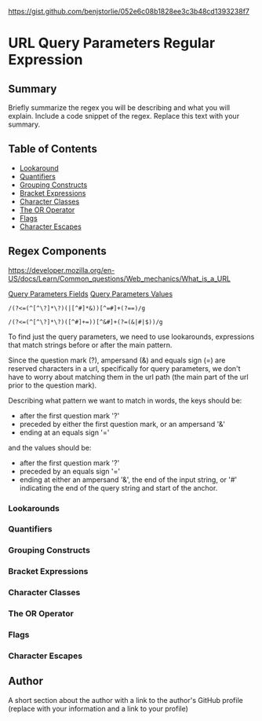 https://gist.github.com/benjstorlie/052e6c08b1828ee3c3b48cd1393238f7

# URL Query Parameters Regular Expression



## Summary

Briefly summarize the regex you will be describing and what you will explain. Include a code snippet of the regex. Replace this text with your summary.

## Table of Contents

- [Lookaround](#lookarounds)
- [Quantifiers](#quantifiers)
- [Grouping Constructs](#grouping-constructs)
- [Bracket Expressions](#bracket-expressions)
- [Character Classes](#character-classes)
- [The OR Operator](#the-or-operator)
- [Flags](#flags)
- [Character Escapes](#character-escapes)

## Regex Components

https://developer.mozilla.org/en-US/docs/Learn/Common_questions/Web_mechanics/What_is_a_URL

[Query Parameters Fields](https://regexr.com/7hi0g)
[Query Parameters Values](https://regexr.com/7hi0j)

`/(?<=(^[^\?]*\?)(|[^#]*&))[^=#]+(?==)/g`

`/(?<=(^[^\?]*\?)([^#]+=))[^&#]+(?=(&|#|$))/g`

To find just the query parameters, we need to use lookarounds, expressions that match strings before or after the main pattern.

Since the question mark (?), ampersand (&) and equals sign (=) are reserved characters in a url, specifically for query parameters, we don't have to worry about matching them in the url path (the main part of the url prior to the question mark).

Describing what pattern we want to match in words, the keys should be:

* after the first question mark '?'
* preceded by either the first question mark, or an ampersand '&'
* ending at an equals sign '='

and the values should be:

* after the first question mark '?'
* preceded by an equals sign '='
* ending at either an ampersand '&', the end of the input string, or '#' indicating the end of the query string and start of the anchor.

### Lookarounds

### Quantifiers

### Grouping Constructs

### Bracket Expressions

### Character Classes

### The OR Operator

### Flags

### Character Escapes

## Author

A short section about the author with a link to the author's GitHub profile (replace with your information and a link to your profile)

